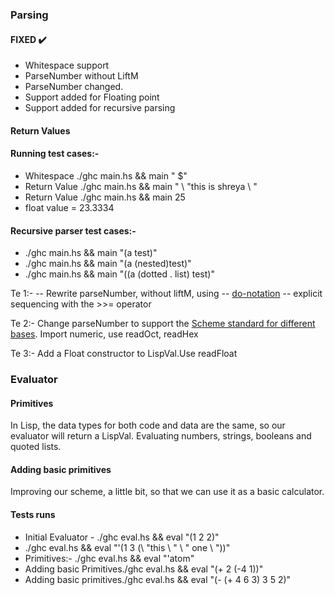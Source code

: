 ### Parsing
#### FIXED :heavy_check_mark:
- Whitespace support
- ParseNumber without LiftM
- ParseNumber changed.
- Support added for Floating point
- Support added for recursive parsing

#### Return Values

#### Running test cases:-


- Whitespace ./ghc main.hs && main " $"
- Return Value ./ghc main.hs && main " \ "this is shreya \ "
- Return Value ./ghc main.hs && main 25
- float value = 23.3334

#### Recursive parser test cases:-

- ./ghc main.hs && main "(a test)"
- ./ghc main.hs && main "(a (nested)test)"
- ./ghc main.hs && main "((a (dotted . list) test)"

Te 1:- 
-- Rewrite parseNumber, without liftM, using
-- [do-notation](http://www.haskell.org/haskellwiki/all_about_monads#Do_notation)
-- explicit sequencing with the >>= operator 

Te 2:- Change parseNumber to support the [Scheme standard for different bases](http://www.schemers.org/Documents/Standards/R5RS/HTML/r5rs-Z-H-9.html#%_sec_6.2.4). Import numeric, use readOct, readHex

Te 3:- Add a Float constructor to LispVal.Use readFloat


### Evaluator

#### Primitives

In Lisp, the data types for both code and data are the same, so our evaluator will return a LispVal. Evaluating numbers, strings, booleans and quoted lists.

#### Adding basic primitives

Improving our scheme, a little bit, so that we can use it as a basic calculator.

#### Tests runs

- Initial Evaluator - ./ghc eval.hs && eval "(1 2 2)"
- ./ghc eval.hs && eval "'(1 3 (\ "this \ "  \ " one \ "))"
- Primitives:- ./ghc eval.hs && eval "'atom"
- Adding basic Primitives./ghc eval.hs && eval "(+ 2 (-4 1))"
- Adding basic primitives./ghc eval.hs && eval "(- (+ 4 6 3) 3 5 2)"